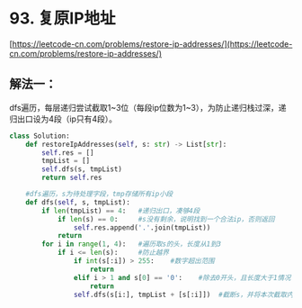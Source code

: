 # 93. 复原IP地址

[https://leetcode-cn.com/problems/restore-ip-addresses/](https://leetcode-cn.com/problems/restore-ip-addresses/)

## 解法一：

dfs遍历，每层递归尝试截取1~3位（每段ip位数为1~3），为防止递归栈过深，递归出口设为4段（ip只有4段）。

```python
class Solution:
    def restoreIpAddresses(self, s: str) -> List[str]:
        self.res = []
        tmpList = []
        self.dfs(s, tmpList)
        return self.res

    #dfs遍历，s为待处理字段，tmp存储所有ip小段
    def dfs(self, s, tmpList):  
        if len(tmpList) == 4:   #递归出口，凑够4段
            if len(s) == 0:     #s没有剩余，说明找到一个合法ip，否则返回
                self.res.append('.'.join(tmpList))
            return      
        for i in range(1, 4):   #遍历取s的头，长度从1到3
            if i <= len(s):     #防止越界
                if int(s[:i]) > 255:    #数字超出范围
                    return
                elif i > 1 and s[0] == '0':    #除去0开头，且长度大于1情况
                    return
                self.dfs(s[i:], tmpList + [s[:i]])  #截断s，并将本次截取内容写入tmp
```

